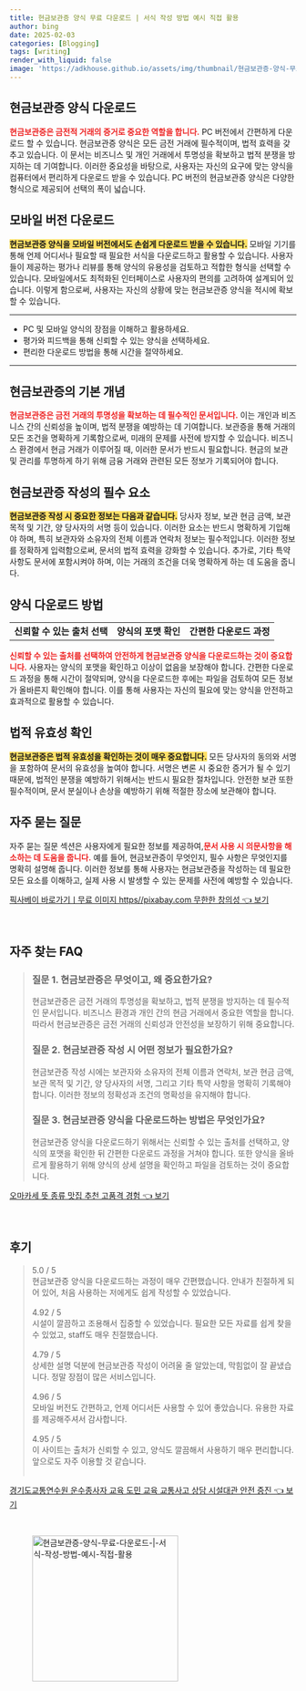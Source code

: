 ```yaml
---
title: 현금보관증 양식 무료 다운로드 | 서식 작성 방법 예시 직접 활용
author: bing
date: 2025-02-03
categories: [Blogging]
tags: [writing]
render_with_liquid: false
image: 'https://adkhouse.github.io/assets/img/thumbnail/현금보관증-양식-무료-다운로드-|-서식-작성-방법-예시-직접-활용.webp'
---
```



<h2 id='현금보관증_양식_다운로드'>현금보관증 양식 다운로드</h2>

<p><b><span style="color: #ee2323;">현금보관증은 금전적 거래의 증거로 중요한 역할을 합니다.</span></b> PC 버전에서 간편하게 다운로드 할 수 있습니다. 현금보관증 양식은 모든 금전 거래에 필수적이며, 법적 효력을 갖추고 있습니다. 이 문서는 비즈니스 및 개인 거래에서 투명성을 확보하고 법적 분쟁을 방지하는 데 기여합니다. 이러한 중요성을 바탕으로, 사용자는 자신의 요구에 맞는 양식을 컴퓨터에서 편리하게 다운로드 받을 수 있습니다. PC 버전의 현금보관증 양식은 다양한 형식으로 제공되어 선택의 폭이 넓습니다.</p>

<h2 id='모바일_버전_다운로드'>모바일 버전 다운로드</h2>

<p><b><span style="background-color: #ffe066;">현금보관증 양식을 모바일 버전에서도 손쉽게 다운로드 받을 수 있습니다.</span></b> 모바일 기기를 통해 언제 어디서나 필요할 때 필요한 서식을 다운로드하고 활용할 수 있습니다. 사용자들이 제공하는 평가나 리뷰를 통해 양식의 유용성을 검토하고 적합한 형식을 선택할 수 있습니다. 모바일에서도 최적화된 인터페이스로 사용자의 편의를 고려하여 설계되어 있습니다. 이렇게 함으로써, 사용자는 자신의 상황에 맞는 현금보관증 양식을 적시에 확보할 수 있습니다.</p>

<hr />

<ul>
    <li>PC 및 모바일 양식의 장점을 이해하고 활용하세요.</li>
    <li>평가와 피드백을 통해 신뢰할 수 있는 양식을 선택하세요.</li>
    <li>편리한 다운로드 방법을 통해 시간을 절약하세요.</li>
</ul>

<hr />

<h2 id='현금보관증의_기본_개념'>현금보관증의 기본 개념</h2>

<p><b><span style="color: #ee2323;">현금보관증은 금전 거래의 투명성을 확보하는 데 필수적인 문서입니다.</span></b> 이는 개인과 비즈니스 간의 신뢰성을 높이며, 법적 분쟁을 예방하는 데 기여합니다. 보관증을 통해 거래의 모든 조건을 명확하게 기록함으로써, 미래의 문제를 사전에 방지할 수 있습니다. 비즈니스 환경에서 현금 거래가 이루어질 때, 이러한 문서가 반드시 필요합니다. 현금의 보관 및 관리를 투명하게 하기 위해 금융 거래와 관련된 모든 정보가 기록되어야 합니다.</p>

<h2 id='현금보관증_작성의_필수_요소'>현금보관증 작성의 필수 요소</h2>

<p><b><span style="background-color: #ffe066;">현금보관증 작성 시 중요한 정보는 다음과 같습니다.</span></b> 당사자 정보, 보관 현금 금액, 보관 목적 및 기간, 양 당사자의 서명 등이 있습니다. 이러한 요소는 반드시 명확하게 기입해야 하며, 특히 보관자와 소유자의 전체 이름과 연락처 정보는 필수적입니다. 이러한 정보를 정확하게 입력함으로써, 문서의 법적 효력을 강화할 수 있습니다. 추가로, 기타 특약 사항도 문서에 포함시켜야 하며, 이는 거래의 조건을 더욱 명확하게 하는 데 도움을 줍니다.</p>

<h2 id='양식다운로드_방법'>양식 다운로드 방법</h2>

<table>
    <tr>
        <td style="text-align: center; height: 17px;"><b>신뢰할 수 있는 출처 선택</b></td>
        <td style="text-align: center; height: 17px;"><b>양식의 포맷 확인</b></td>
        <td style="text-align: center; height: 17px;"><b>간편한 다운로드 과정</b></td>
    </tr>
</table>

<p><b><span style="color: #ee2323;">신뢰할 수 있는 출처를 선택하여 안전하게 현금보관증 양식을 다운로드하는 것이 중요합니다.</span></b> 사용자는 양식의 포맷을 확인하고 이상이 없음을 보장해야 합니다. 간편한 다운로드 과정을 통해 시간이 절약되며, 양식을 다운로드한 후에는 파일을 검토하여 모든 정보가 올바른지 확인해야 합니다. 이를 통해 사용자는 자신의 필요에 맞는 양식을 안전하고 효과적으로 활용할 수 있습니다.</p>

<h2 id='법적_유효성_확인'>법적 유효성 확인</h2>

<p><b><span style="background-color: #ffe066;">현금보관증은 법적 유효성을 확인하는 것이 매우 중요합니다.</span></b> 모든 당사자의 동의와 서명을 포함하여 문서의 유효성을 높여야 합니다. 서명은 변론 시 중요한 증거가 될 수 있기 때문에, 법적인 분쟁을 예방하기 위해서는 반드시 필요한 절차입니다. 안전한 보관 또한 필수적이며, 문서 분실이나 손상을 예방하기 위해 적절한 장소에 보관해야 합니다.</p>

<h2 id='자주_묻는_질문'>자주 묻는 질문</h2>

<p>자주 묻는 질문 섹션은 사용자에게 필요한 정보를 제공하여,<b><span style="color: #ee2323;">문서 사용 시 의문사항을 해소하는 데 도움을 줍니다.</span></b> 예를 들어, 현금보관증이 무엇인지, 필수 사항은 무엇인지를 명확히 설명해 줍니다. 이러한 정보를 통해 사용자는 현금보관증을 작성하는 데 필요한 모든 요소를 이해하고, 실제 사용 시 발생할 수 있는 문제를 사전에 예방할 수 있습니다.</p>


<p><a class="click-button" title="픽사베이 바로가기ㅣ무료 이미지 https//pixabay.com 무한한 창의성" href="https://adkhouse.github.io/posts/%ED%94%BD%EC%82%AC%EB%B2%A0%EC%9D%B4-%EB%B0%94%EB%A1%9C%EA%B0%80%EA%B8%B0%E3%85%A3%EB%AC%B4%EB%A3%8C-%EC%9D%B4%EB%AF%B8%EC%A7%80-httpspixabay.com-%EB%AC%B4%ED%95%9C%ED%95%9C-%EC%B0%BD%EC%9D%98%EC%84%B1/" rel="dofollow">픽사베이 바로가기ㅣ무료 이미지 https//pixabay.com 무한한 창의성 👈 보기</a></p><br>
<h2 id='자주_찾는_FAQ'>자주 찾는 FAQ</h2>
<div itemscope="" itemtype="https://schema.org/FAQPage"> 
<blockquote> 
<div itemscope="" itemprop="mainEntity" itemtype="https://schema.org/Question"> 
<h3 itemprop="name">질문 1. 현금보관증은 무엇이고, 왜 중요한가요?</h3> 
<div itemscope="" itemprop="acceptedAnswer" itemtype="https://schema.org/Answer"> 
<span itemprop="text"> 
<p>현금보관증은 금전 거래의 투명성을 확보하고, 법적 분쟁을 방지하는 데 필수적인 문서입니다. 비즈니스 환경과 개인 간의 현금 거래에서 중요한 역할을 합니다. 따라서 현금보관증은 금전 거래의 신뢰성과 안전성을 보장하기 위해 중요합니다.</p> 
</span> 
</div> 
</div> 

<div itemscope="" itemprop="mainEntity" itemtype="https://schema.org/Question"> 
<h3 itemprop="name">질문 2. 현금보관증 작성 시 어떤 정보가 필요한가요?</h3> 
<div itemscope="" itemprop="acceptedAnswer" itemtype="https://schema.org/Answer"> 
<span itemprop="text"> 
<p>현금보관증 작성 시에는 보관자와 소유자의 전체 이름과 연락처, 보관 현금 금액, 보관 목적 및 기간, 양 당사자의 서명, 그리고 기타 특약 사항을 명확히 기록해야 합니다. 이러한 정보의 정확성과 조건의 명확성을 유지해야 합니다.</p> 
</span> 
</div> 
</div> 

<div itemscope="" itemprop="mainEntity" itemtype="https://schema.org/Question"> 
<h3 itemprop="name">질문 3. 현금보관증 양식을 다운로드하는 방법은 무엇인가요?</h3> 
<div itemscope="" itemprop="acceptedAnswer" itemtype="https://schema.org/Answer"> 
<span itemprop="text"> 
<p>현금보관증 양식을 다운로드하기 위해서는 신뢰할 수 있는 출처를 선택하고, 양식의 포맷을 확인한 뒤 간편한 다운로드 과정을 거쳐야 합니다. 또한 양식을 올바르게 활용하기 위해 양식의 상세 설명을 확인하고 파일을 검토하는 것이 중요합니다.</p> 
</span> 
</div> 
</div> 
</blockquote> 
</div>
<p><a class="click-button" title="오마카세 뜻 종류 맛집 추천 고품격 경험" href="https://adkhouse.github.io/posts/%EC%98%A4%EB%A7%88%EC%B9%B4%EC%84%B8-%EB%9C%BB-%EC%A2%85%EB%A5%98-%EB%A7%9B%EC%A7%91-%EC%B6%94%EC%B2%9C-%EA%B3%A0%ED%92%88%EA%B2%A9-%EA%B2%BD%ED%97%98/" rel="dofollow">오마카세 뜻 종류 맛집 추천 고품격 경험 👈 보기</a></p><br>
<h2 id='후기'>후기</h2>
<div itemscope itemtype="https://schema.org/Product">
  <blockquote>
  <div itemprop="review" itemscope itemtype="https://schema.org/Review">
      <div itemprop="reviewRating" itemscope itemtype="https://schema.org/Rating"> <span itemprop="ratingValue">5.0</span> / <span itemprop="bestRating">5</span> </div>
      <span itemprop="reviewBody">현금보관증 양식을 다운로드하는 과정이 매우 간편했습니다. 안내가 친절하게 되어 있어, 처음 사용하는 저에게도 쉽게 작성할 수 있었습니다.</span>
  </div>
  <br>
  <div itemprop="review" itemscope itemtype="https://schema.org/Review">
      <div itemprop="reviewRating" itemscope itemtype="https://schema.org/Rating"> <span itemprop="ratingValue">4.92</span> / <span itemprop="bestRating">5</span> </div>
      <span itemprop="reviewBody">시설이 깔끔하고 조용해서 집중할 수 있었습니다. 필요한 모든 자료를 쉽게 찾을 수 있었고, staff도 매우 친절했습니다.</span>
  </div>
  <br>
  <div itemprop="review" itemscope itemtype="https://schema.org/Review">
      <div itemprop="reviewRating" itemscope itemtype="https://schema.org/Rating"> <span itemprop="ratingValue">4.79</span> / <span itemprop="bestRating">5</span> </div>
      <span itemprop="reviewBody">상세한 설명 덕분에 현금보관증 작성이 어려울 줄 알았는데, 막힘없이 잘 끝냈습니다. 정말 장점이 많은 서비스입니다.</span>
  </div>
  <br>
  <div itemprop="review" itemscope itemtype="https://schema.org/Review">
      <div itemprop="reviewRating" itemscope itemtype="https://schema.org/Rating"> <span itemprop="ratingValue">4.96</span> / <span itemprop="bestRating">5</span> </div>
      <span itemprop="reviewBody">모바일 버전도 간편하고, 언제 어디서든 사용할 수 있어 좋았습니다. 유용한 자료를 제공해주셔서 감사합니다.</span>
  </div>
  <br>
  <div itemprop="review" itemscope itemtype="https://schema.org/Review">
      <div itemprop="reviewRating" itemscope itemtype="https://schema.org/Rating"> <span itemprop="ratingValue">4.95</span> / <span itemprop="bestRating">5</span> </div>
      <span itemprop="reviewBody">이 사이트는 출처가 신뢰할 수 있고, 양식도 깔끔해서 사용하기 매우 편리합니다. 앞으로도 자주 이용할 것 같습니다.</span>
  </div>
  <br>
  </blockquote>
</div>
<p><a class="click-button" title="경기도교통연수원 운수종사자 교육 도민 교육 교통사고 상담 시설대관 안전 증진" href="https://adkhouse.github.io/posts/%EA%B2%BD%EA%B8%B0%EB%8F%84%EA%B5%90%ED%86%B5%EC%97%B0%EC%88%98%EC%9B%90-%EC%9A%B4%EC%88%98%EC%A2%85%EC%82%AC%EC%9E%90-%EA%B5%90%EC%9C%A1-%EB%8F%84%EB%AF%BC-%EA%B5%90%EC%9C%A1-%EA%B5%90%ED%86%B5%EC%82%AC%EA%B3%A0-%EC%83%81%EB%8B%B4-%EC%8B%9C%EC%84%A4%EB%8C%80%EA%B4%80-%EC%95%88%EC%A0%84-%EC%A6%9D%EC%A7%84/" rel="dofollow">경기도교통연수원 운수종사자 교육 도민 교육 교통사고 상담 시설대관 안전 증진 👈 보기</a></p><br>
<figure class="image"><img src="https://adkhouse.github.io/assets/img/thumbnail/현금보관증-양식-무료-다운로드-|-서식-작성-방법-예시-직접-활용.webp" alt="현금보관증-양식-무료-다운로드-|-서식-작성-방법-예시-직접-활용" width="256" height="256"></figure>